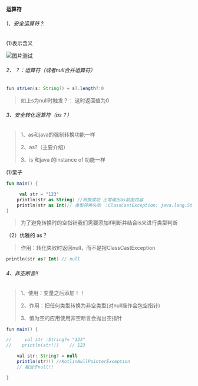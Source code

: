 #### 运算符

###### 1、安全运算符 ?.

(1)表示含义


![图片测试](https://www.google.com/?mlLightbox=1)


###### 2、？：运算符（或者null合并运算符）

```java
fun strLen(s: String?) = s?.length?:0
```

> 如上s为null时触发？： 这时返回值为0



###### 3、安全转化运算符（as？）

> 1、as和java的强制转换功能一样
>
>  2、as?（主要介绍） 
>
> 3、is 和java 的instance of 功能一样

(1)栗子

```kotlin
fun main() {

     val str = "123"
    println(str as String) //转换成功 正常输出as前面内容
    println(str as Int)// 类型转换失败 ：ClassCastException: java.lang.String cannot be cast to java.lang.Integer
}
```

> 为了避免转换时的空指针我们需要添加if判断并结合is来进行类型判断

（2）优雅的 as？

> 作用：转化失败时返回null，而不是报ClassCastException

```kotlin
println(str as? Int) // null
```



###### 4、非空断言!!

> 1、使用：变量之后添加！！
>
> 2、作用：把任何类型转换为非空类型(对null操作会包空指针)
>
> 3、值为空的应用使用非空断言会抛出空指针

```java
fun main() {

//     val str :String?= "123"
//    println(str!!)    // 123

    val str: String? = null
    println(str!!) //KotlinNullPointerException
    // 相当于null!!

}
```





